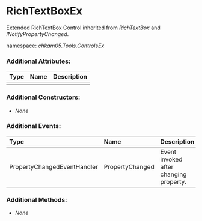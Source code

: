 # RichTextBoxEx
Extended RichTextBox Control inherited from _RichTextBox_ and _INotifyPropertyChanged_.

namespace: _chkam05.Tools.ControlsEx_

### Additional Attributes:

| Type         | Name                 | Description |
|:-------------|:---------------------|:------------|
| | | |

### Additional Constructors:

- _None_

### Additional Events:

| Type                        | Name             | Description |
|:----------------------------|:-----------------|:------------|
| PropertyChangedEventHandler | PropertyChanged  | Event invoked after changing property. |

### Additional Methods:

- _None_
